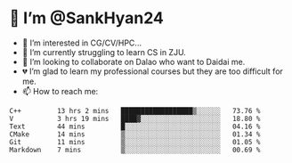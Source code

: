 # 👋 I’m @SankHyan24

- 👀 I’m interested in CG/CV/HPC...
- 🌱 I’m currently struggling to learn CS in ZJU.
- 💞️ I’m looking to collaborate on Dalao who want to Daidai me.
- 💔 I’m glad to learn my professional courses but they are too difficult for me.
- 📫 How to reach me:


<!---
SankHyan24/SankHyan24 is a ✨ special ✨ repository because its `README.md` (this file) appears on your GitHub profile.
You can click the Preview link to take a look at your changes.
--->
<!--START_SECTION:waka-->

```text
C++         13 hrs 2 mins   ██████████████████▒░░░░░░   73.76 %
V           3 hrs 19 mins   ████▓░░░░░░░░░░░░░░░░░░░░   18.80 %
Text        44 mins         █░░░░░░░░░░░░░░░░░░░░░░░░   04.16 %
CMake       14 mins         ▒░░░░░░░░░░░░░░░░░░░░░░░░   01.34 %
Git         11 mins         ▒░░░░░░░░░░░░░░░░░░░░░░░░   01.05 %
Markdown    7 mins          ▒░░░░░░░░░░░░░░░░░░░░░░░░   00.69 %
```

<!--END_SECTION:waka-->
